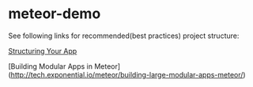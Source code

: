 # meteor-demo
See following links for recommended(best practices) project structure:

[Structuring Your App](http://docs.meteor.com/#/full/structuringyourapp)

[Building Modular Apps in Meteor]
(http://tech.exponential.io/meteor/building-large-modular-apps-meteor/)
